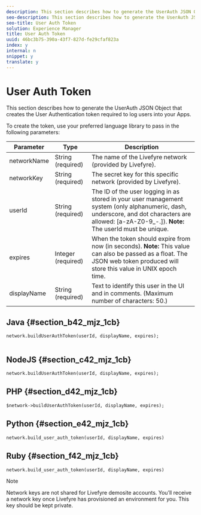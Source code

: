 ```yaml
---
description: This section describes how to generate the UserAuth JSON Object that creates the User Authentication token required to log users into your Apps.
seo-description: This section describes how to generate the UserAuth JSON Object that creates the User Authentication token required to log users into your Apps.
seo-title: User Auth Token
solution: Experience Manager
title: User Auth Token
uuid: 46bc3b75-390a-43f7-827d-fe29cfaf823a
index: y
internal: n
snippet: y
translate: y
---
```


# User Auth Token

This section describes how to generate the UserAuth JSON Object that creates the User Authentication token required to log users into your Apps.

To create the token, use your preferred language library to pass in the following parameters:

|  Parameter  | Type  | Description  |
|---|---|---|
|  networkName  | String (required)  | The name of the Livefyre network (provided by Livefyre).  |
|  networkKey  | String (required)  | The secret key for this specific network (provided by Livefyre).  |
|  userId  | String (required)  | The ID of the user logging in as stored in your user management system (only alphanumeric, dash, underscore, and dot characters are allowed: [a-zA-Z0-9_-.]). **Note:** The userId must be unique.  |
|  expires  | Integer (required)  | When the token should expire from now (in seconds). **Note:** This value can also be passed as a float. The JSON web token produced will store this value in UNIX epoch time.  |
|  displayName  | String (required)  | Text to identify this user in the UI and in comments. (Maximum number of characters: 50.)  |


## Java {#section_b42_mjz_1cb}


```
network.buildUserAuthToken(userId, displayName, expires); 
 
```

## NodeJS {#section_c42_mjz_1cb}


```
network.buildUserAuthToken(userId, displayName, expires); 

```

## PHP {#section_d42_mjz_1cb}


```
$network->buildUserAuthToken(userId, displayName, expires); 

```

## Python {#section_e42_mjz_1cb}


```
network.build_user_auth_token(userId, displayName, expires) 

```

## Ruby {#section_f42_mjz_1cb}


```
network.build_user_auth_token(userId, displayName, expires) 

```

>[!NOTE]
>
>Network keys are not shared for Livefyre demosite accounts. You’ll receive a network key once Livefyre has provisioned an environment for you. This key should be kept private.


